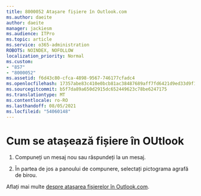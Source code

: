 ```yaml
---
title: 8000052 Atașare fișiere în Outlook.com
ms.author: daeite
author: daeite
manager: jackiesm
ms.audience: ITPro
ms.topic: article
ms.service: o365-administration
ROBOTS: NOINDEX, NOFOLLOW
localization_priority: Normal
ms.custom:
- "857"
- "8000052"
ms.assetid: f6d43c80-cfca-4898-9567-746177cfadc4
ms.openlocfilehash: 17357abe83c410e0bcb81ac38487689aff7fd6421d9ed33d9f10576721b71d3f
ms.sourcegitcommit: b5f7da89a650d2915dc652449623c78be6247175
ms.translationtype: MT
ms.contentlocale: ro-RO
ms.lasthandoff: 08/05/2021
ms.locfileid: "54060148"
---
```

# <a name="how-to-attach-files-in-outlook"></a>Cum se atașează fișiere în OUtlook 

1. Compuneți un mesaj nou sau răspundeți la un mesaj.

2. În partea de jos a panoului de compunere, selectați pictograma agrafă de birou.

Aflați mai multe [despre atașarea fișierelor în Outlook.com](https://go.microsoft.com/fwlink/p/?linkid=2001702&amp;clcid=0x409).
  